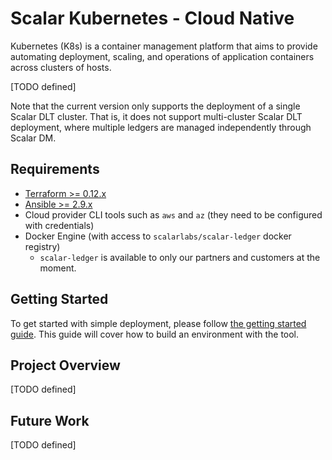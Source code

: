 # Scalar Kubernetes - Cloud Native

Kubernetes (K8s) is a container management platform that aims to provide automating deployment, scaling, and operations of application containers across clusters of hosts.

[TODO defined]

Note that the current version only supports the deployment of a single Scalar DLT cluster. That is, it does not support multi-cluster Scalar DLT deployment, where multiple ledgers are managed independently through Scalar DM.

## Requirements

* [Terraform >= 0.12.x](https://www.terraform.io/downloads.html)
* [Ansible >= 2.9.x](https://docs.ansible.com/ansible/latest/installation_guide/intro_installation.html)
* Cloud provider CLI tools such as `aws` and `az` (they need to be configured with credentials)
* Docker Engine (with access to `scalarlabs/scalar-ledger` docker registry)
  * `scalar-ledger` is available to only our partners and customers at the moment.

## Getting Started

To get started with simple deployment, please follow [the getting started guide](docs/GettingStarted.md). This guide will cover how to build an environment with the tool.

## Project Overview

[TODO defined]

## Future Work

[TODO defined]
